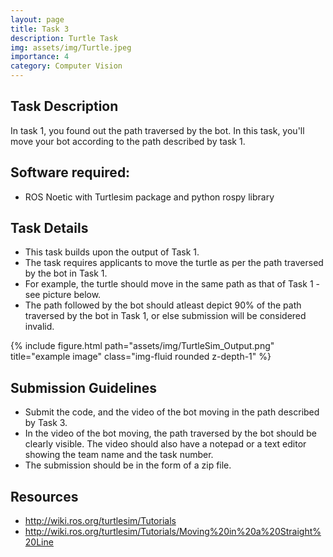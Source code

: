 ```yaml
---
layout: page
title: Task 3
description: Turtle Task
img: assets/img/Turtle.jpeg
importance: 4
category: Computer Vision
---
```


## Task Description

In task 1, you found out the path traversed by the bot. In this task, you'll move your bot according to the path described by task 1.

## Software required:

- ROS Noetic with Turtlesim package and python rospy library

## Task Details

- This task builds upon the output of Task 1.
- The task requires applicants to move the turtle as per the path traversed by the bot in Task 1.
- For example, the turtle should move in the same path as that of Task 1 - see picture below.
- The path followed by the bot should atleast depict 90% of the path traversed by the bot in Task 1, or else submission will be considered invalid.

{% include figure.html path="assets/img/TurtleSim_Output.png" title="example image" class="img-fluid rounded z-depth-1" %}

## Submission Guidelines

- Submit the code, and the video of the bot moving in the path described by Task 3.
- In the video of the bot moving, the path traversed by the bot should be clearly visible. The video should also have a notepad or a text editor showing the team name and the task number.
- The submission should be in the form of a zip file.

## Resources

- http://wiki.ros.org/turtlesim/Tutorials
- http://wiki.ros.org/turtlesim/Tutorials/Moving%20in%20a%20Straight%20Line
